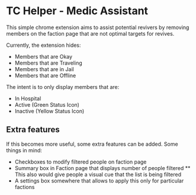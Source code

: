 # TC Helper - Medic Assistant

This simple chrome extension aims to assist potential revivers by
removing members on the faction page that are not optimal targets
for revives.

Currently, the extension hides:
* Members that are Okay
* Members that are Traveling
* Members that are in Jail
* Members that are Offline

The intent is to only display members that are:
* In Hospital
* Active (Green Status Icon)
* Inactive (Yellow Status Icon)

## Extra features

If this becomes more useful, some extra features can be added.
Some things in mind:
* Checkboxes to modify filtered people on faction page
* Summary box in Faction page that displays number of people filtered
** This also would give people a visual cue that the list is being filtered
* A settings box somewhere that allows to apply this only for particular factions